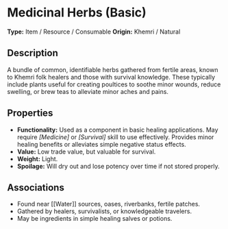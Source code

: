 # Medicinal Herbs (Basic)

**Type:** Item / Resource / Consumable
**Origin:** Khemri / Natural

## Description
A bundle of common, identifiable herbs gathered from fertile areas, known to Khemri folk healers and those with survival knowledge. These typically include plants useful for creating poultices to soothe minor wounds, reduce swelling, or brew teas to alleviate minor aches and pains.

## Properties
*   **Functionality:** Used as a component in basic healing applications. May require *[Medicine]* or *[Survival]* skill to use effectively. Provides minor healing benefits or alleviates simple negative status effects.
*   **Value:** Low trade value, but valuable for survival.
*   **Weight:** Light.
*   **Spoilage:** Will dry out and lose potency over time if not stored properly.

## Associations
*   Found near [[Water]] sources, oases, riverbanks, fertile patches.
*   Gathered by healers, survivalists, or knowledgeable travelers.
*   May be ingredients in simple healing salves or potions. 